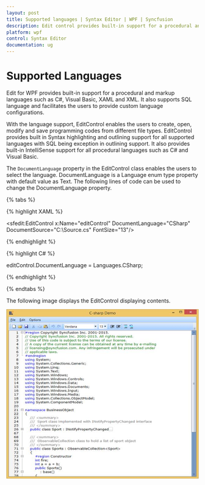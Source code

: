 ```yaml
---
layout: post
title: Supported languages | Syntax Editor | WPF | Syncfusion
description: Edit control provides built-in support for a procedural and markup languages such as C#, Visual Basic, XAML, etc.,
platform: wpf
control: Syntax Editor
documentation: ug
---
```


# Supported Languages

Edit for WPF provides built-in support for a procedural and markup languages such as C#, Visual Basic, XAML and XML. It also supports SQL language and facilitates the users to provide custom language configurations.

With the language support, EditControl enables the users to create, open, modify and save programming codes from different file types. EditControl provides built in Syntax highlighting and outlining support for all supported languages with SQL being exception in outlining support. It also provides built-in IntelliSense support for all procedural languages such as C# and Visual Basic.

The `DocumentLanguage` property in the EditControl class enables the users to select the language. DocumentLanguage is a Language enum type property with default value as Text. The following lines of code can be used to change the DocumentLanguage property.

{% tabs %}

{% highlight XAML %}

<sfedit:EditControl x:Name="editControl" DocumentLanguage="CSharp" DocumentSource="C:\Source.cs" FontSize="13"/>

{% endhighlight %}

{% highlight C# %}

editControl.DocumentLanguage = Languages.CSharp;

{% endhighlight %}

{% endtabs %}

The following image displays the EditControl displaying contents.

![EdiControl language support](Supported-Languages_images/Supported-Languages_img1.jpeg)